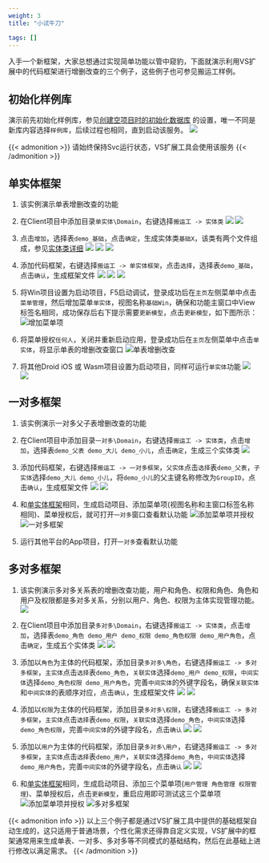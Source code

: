 ```yaml
---
weight: 3
title: "小试牛刀"

tags: []
---
```


入手一个新框架，大家总想通过实现简单功能以管中窥豹，下面就演示利用VS扩展中的代码框架进行增删改查的三个例子，这些例子也可参见搬运工样例。

## 初始化样例库
演示前先初始化样例库，参见[创建空项目时的初始化数据库](/dt-docs/1开始/2创建项目/#初始化数据库) 的设置，唯一不同是新库内容选择`样例库`，后续过程也相同，直到启动该服务。
![](29.png)


{{< admonition >}}
请始终保持Svc运行状态，VS扩展工具会使用该服务
{{< /admonition >}}


## 单实体框架
1. 该实例演示单表增删改查的功能

1. 在Client项目中添加目录`单实体\Domain`，右键选择`搬运工 -> 实体类`
![](1.png)
![](2.png)

1. 点击`增加`，选择表`demo_基础`，点击`确定`，生成实体类`基础X`，该类有两个文件组成，参见[实体类详细]()
![](3.png)
![](4.png)
![](5.png)

1. 添加代码框架，右键选择`搬运工 -> 单实体框架`，点击`选择`，选择表`demo_基础`，点击`确认`，生成框架文件
![](6.png)
![](7.png)
![](8.png)

1. 将Win项目设置为启动项目，F5启动调试，登录成功后在`主页`左侧菜单中点击`菜单管理`，然后增加菜单`单实体`，视图名称`基础Win`，确保和功能主窗口中View标签名相同，成功保存后右下提示需要`更新模型`，点击`更新模型`，如下图所示：
![](9.png "增加菜单项")

1. 将菜单授权`任何人`，关闭并重新启动应用，登录成功后在`主页`左侧菜单中点击`单实体`，将显示单表的增删改查窗口
![](10.png "单表增删改查")

1. 将其他Droid iOS 或 Wasm项目设置为启动项目，同样可运行`单实体`功能
![](11.png)
![](12.png)

## 一对多框架
1. 该实例演示一对多父子表增删改查的功能

1. 在Client项目中添加目录`一对多\Domain`，右键选择`搬运工 -> 实体类`，点击`增加`，选择表`demo_父表 demo_大儿 demo_小儿`，点击`确定`，生成三个实体类
![](13.png)

1. 添加代码框架，右键选择`搬运工 -> 一对多框架`，`父实体`点击`选择`表`demo_父表`，`子实体`选择`demo_大儿 demo_小儿`，将`demo_小儿`的父主键名称修改为`GroupID`，点击`确认`，生成框架文件
![](14.png)
![](15.png)

1. 和[单实体框架](#单实体框架)相同，生成启动项目、添加菜单项(视图名称和主窗口标签名称相同)、菜单授权后，就可打开`一对多`窗口查看默认功能
![](17.png "添加菜单项并授权")
![](16.png "一对多框架")

1. 运行其他平台的App项目，打开`一对多`查看默认功能


## 多对多框架
1. 该实例演示多对多关系表的增删改查功能，用户和角色、权限和角色、角色和用户及权限都是多对多关系，分别以用户、角色、权限为主体实现管理功能。
![](rbac.png)

1. 在Client项目中添加目录`多对多\Domain`，右键选择`搬运工 -> 实体类`，点击`增加`，选择表`demo_角色 demo_用户 demo_权限 demo_角色权限 demo_用户角色`，点击`确定`，生成五个实体类
![](18.png)
![](19.png)

1. 添加以`角色`为主体的代码框架，添加目录`多对多\角色`，右键选择`搬运工 -> 多对多框架`，`主实体`点击`选择`表`demo_角色`，`关联实体`选择`demo_用户 demo_权限`，`中间实体`选择`demo_角色权限 demo_用户角色`，完善`中间实体`的外键字段名，确保`关联实体`和`中间实体`的表顺序对应，点击`确认`，生成框架文件
![](20.png)
![](21.png)

1. 添加以`权限`为主体的代码框架，添加目录`多对多\权限`，右键选择`搬运工 -> 多对多框架`，`主实体`点击`选择`表`demo_权限`，`关联实体`选择`demo_角色`，`中间实体`选择`demo_角色权限`，完善`中间实体`的外键字段名，点击`确认`
![](22.png)
![](23.png)

1. 添加以`用户`为主体的代码框架，添加目录`多对多\用户`，右键选择`搬运工 -> 多对多框架`，`主实体`点击`选择`表`demo_用户`，`关联实体`选择`demo_角色`，`中间实体`选择`demo_用户角色`，完善`中间实体`的外键字段名，点击`确认`
![](24.png)
![](25.png)

1. 和[单实体框架](#单实体框架)相同，生成启动项目、添加三个菜单项(`用户管理 角色管理 权限管理`)、菜单授权后，点击`更新模型`，重启应用即可测试这三个菜单项
![](26.png "添加菜单项并授权")
![](27.png "多对多框架")

{{< admonition info >}}
以上三个例子都是通过VS扩展工具中提供的基础框架自动生成的，这只适用于普通场景，个性化需求还得靠自定义实现，VS扩展中的框架通常用来生成单表、一对多、多对多等不同模式的基础结构，然后在此基础上进行修改以满足需求。
{{< /admonition >}}